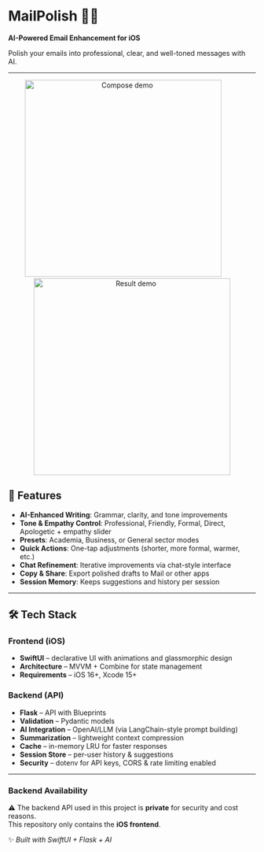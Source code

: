 # MailPolish 📧✨

**AI-Powered Email Enhancement for iOS**  

Polish your emails into professional, clear, and well-toned messages with AI.  

---

<p align="center">
  <img src="screensGifs/composeGIF.gif" width="400" alt="Compose demo"> &nbsp;&nbsp;&nbsp;&nbsp;&nbsp;&nbsp;&nbsp;&nbsp;
  <img src="screensGifs/ResultGIF.gif" width="400" alt="Result demo">
</p>


## 🌟 Features  
- **AI-Enhanced Writing**: Grammar, clarity, and tone improvements  
- **Tone & Empathy Control**: Professional, Friendly, Formal, Direct, Apologetic + empathy slider  
- **Presets**: Academia, Business, or General sector modes  
- **Quick Actions**: One-tap adjustments (shorter, more formal, warmer, etc.)  
- **Chat Refinement**: Iterative improvements via chat-style interface  
- **Copy & Share**: Export polished drafts to Mail or other apps  
- **Session Memory**: Keeps suggestions and history per session  

---

## 🛠 Tech Stack  

### Frontend (iOS)  
- **SwiftUI** – declarative UI with animations and glassmorphic design  
- **Architecture** – MVVM + Combine for state management  
- **Requirements** – iOS 16+, Xcode 15+  

### Backend (API)  
- **Flask** – API with Blueprints  
- **Validation** – Pydantic models  
- **AI Integration** – OpenAI/LLM (via LangChain-style prompt building)  
- **Summarization** – lightweight context compression  
- **Cache** – in-memory LRU for faster responses  
- **Session Store** – per-user history & suggestions  
- **Security** – dotenv for API keys, CORS & rate limiting enabled  

---
### Backend Availability  
⚠️ The backend API used in this project is **private** for security and cost reasons.  
This repository only contains the **iOS frontend**.  

✨ *Built with SwiftUI + Flask + AI*  
